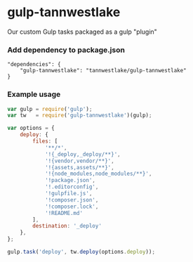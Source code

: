 # gulp-tannwestlake
Our custom Gulp tasks packaged as a gulp "plugin"

### Add dependency to package.json
```
"dependencies": {
    "gulp-tannwestlake": "tannwestlake/gulp-tannwestlake"
}
```

### Example usage
```js
var gulp = require('gulp');
var tw   = require('gulp-tannwestlake')(gulp);

var options = {
    deploy: {
        files: [
            '**/*',
            '!{_deploy,_deploy/**}',
            '!{vendor,vendor/**}',
            '!{assets,assets/**}',
            '!{node_modules,node_modules/**}',
            '!package.json',
            '!.editorconfig',
            '!gulpfile.js',
            '!composer.json',
            '!composer.lock',
            '!README.md'
        ],
        destination: '_deploy'
    },
};

gulp.task('deploy', tw.deploy(options.deploy));
```
